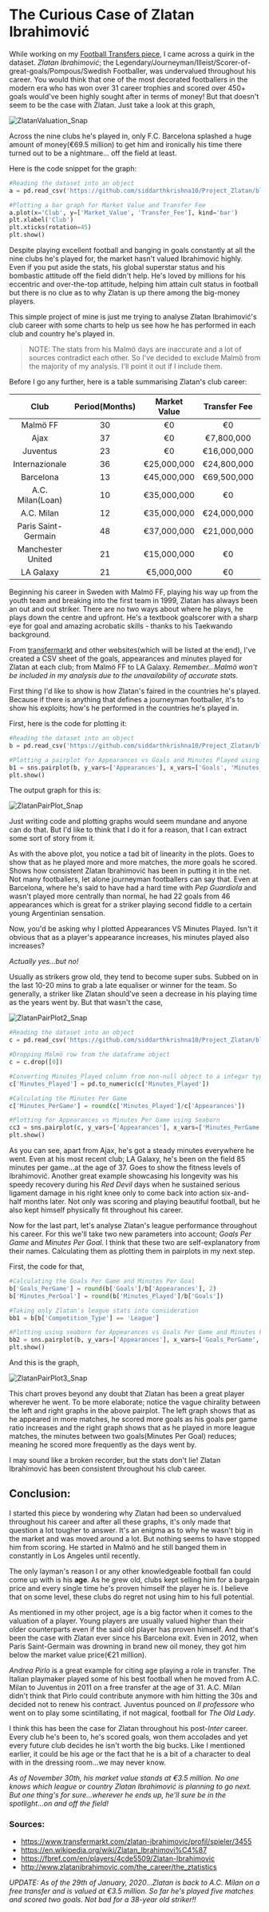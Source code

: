 # The Curious Case of Zlatan Ibrahimović

While working on my [Football Transfers piece](https://github.com/siddarthkrishna10/Football_Transfers), I came across a quirk in the dataset. _Zlatan Ibrahimović_; the Legendary/Journeyman/Illeist/Scorer-of-great-goals/Pompous/Swedish Footballer, was undervalued throughout his career. You would think that one of the most decorated footballers in the modern era who has won over 31 career trophies and scored over 450+ goals would've been highly sought after in terms of money! But that doesn't seem to be the case with Zlatan. Just take a look at this graph,

![ZlatanValuation_Snap](https://github.com/siddarthkrishna10/Project_Zlatan/blob/master/Code/ZlatanValuation_Snap.PNG)

Across the nine clubs he's played in, only F.C. Barcelona splashed a huge amount of money(€69.5 million) to get him and ironically his time there turned out to be a nightmare... off the field at least.

Here is the code snippet for the graph:
```python
#Reading the dataset into an object
a = pd.read_csv('https://github.com/siddarthkrishna10/Project_Zlatan/blob/master/Code/ZlatanStat_Sheet.csv')

#Plotting a bar graph for Market Value and Transfer Fee
a.plot(x='Club', y=['Market_Value', 'Transfer_Fee'], kind='bar')
plt.xlabel('Club')
plt.xticks(rotation=45)
plt.show()
```

Despite playing excellent football and banging in goals constantly at all the nine clubs he's played for, the market hasn't valued Ibrahimović highly. Even if you put aside the stats, his global superstar status and his bombastic attitude off the field didn't help. He's loved by millions for his eccentric and over-the-top attitude, helping him attain cult status in football but there is no clue as to why Zlatan is up there among the big-money players.

This simple project of mine is just me trying to analyse Zlatan Ibrahimović's club career with some charts to help us see how he has performed in each club and country he's played in.

> NOTE: The stats from his Malmö days are inaccurate and a lot of sources contradict each other. So I've decided to exclude Malmö from the majority of my analysis. I'll point it out if I include them.

Before I go any further, here is a table summarising Zlatan's club career:

Club | Period(Months) | Market Value | Transfer Fee | Appearances | Minutes Played | Goals | Assists
:---: | :---: | :---: | :---: | :---: | :---: | :---: | :---: 
Malmö FF | 30 | €0 | €0 | 47 | NA | 18 | 3
Ajax | 37 | €0 | €7,800,000 | 110 | 7193 | 48 | 15
Juventus | 23 |  €0 | €16,000,000 | 92 | 6867 | 26 | 7
Internazionale | 36 | €25,000,000 | €24,800,000 | 117 | 9712 | 66 | 29
Barcelona | 13 |  €45,000,000 | €69,500,000 | 46 | 3334 | 22 | 13
A.C. Milan(Loan) | 10 |  €35,000,000 | €0 | 41 | 3394 | 21 | 12
A.C. Milan | 12 | €35,000,000 | €24,000,000 | 44 | 3807 | 35 | 12
Paris Saint-Germain | 48 | €37,000,000 | €21,000,000 | 180 | 15090 | 156 | 60
Manchester United | 21 |  €15,000,000 | €0 | 53 | 4034 | 29 | 10
LA Galaxy | 21 | €5,000,000 | €0 | 58 | 4933 | 53 | 15

Beginning his career in Sweden with Malmö FF, playing his way up from the youth team and breaking into the first team in 1999, Zlatan has always been an out and out striker. There are no two ways about where he plays, he plays down the centre and upfront. He's a textbook goalscorer with a sharp eye for goal and amazing acrobatic skills - thanks to his Taekwando background.

From [transfermarkt](https://www.transfermarkt.com/) and other websites(which will be listed at the end), I've created a CSV sheet of the goals, appearances and minutes played for Zlatan at each club; from Malmö FF to LA Galaxy. _Remember...Malmö won't be included in my analysis due to the unavailability of accurate stats._

First thing I'd like to show is how Zlatan's faired in the countries he's played. Because if there is anything that defines a journeyman footballer, it's to show his exploits; how's he performed in the countries he's played in.

First, here is the code for plotting it:

```python
#Reading the dataset into an object
b = pd.read_csv('https://github.com/siddarthkrishna10/Project_Zlatan/blob/master/Code/Zlatan_ClubComp.csv')

#Plotting a pairplot for Appearances vs Goals and Minutes Played using Seaborn
b1 = sns.pairplot(b, y_vars=['Appearances'], x_vars=['Goals', 'Minutes_Played'], hue="Country")
plt.show()
```

The output graph for this is:

![ZlatanPairPlot_Snap](https://github.com/siddarthkrishna10/Project_Zlatan/blob/master/Code/ZlatanPairPlot1_Snap.PNG)

Just writing code and plotting graphs would seem mundane and anyone can do that. But I'd like to think that I do it for a reason, that I can extract some sort of story from it.

As with the above plot, you notice a tad bit of linearity in the plots. Goes to show that as he played more and more matches, the more goals he scored. Shows how consistent Zlatan Ibrahimović has been in putting it in the net. Not many footballers, let alone journeyman footballers can say that. Even at Barcelona, where he's said to have had a hard time with _Pep Guardiola_ and wasn't played more centrally than normal, he had 22 goals from 46 appearances which is great for a striker playing second fiddle to a certain young Argentinian sensation.

Now, you'd be asking why I plotted Appearances VS Minutes Played. Isn't it obvious that as a player's appearance increases, his minutes played also increases?

_Actually yes...but no!_

Usually as strikers grow old, they tend to become super subs. Subbed on in the last 10-20 mins to grab a late equaliser or winner for the team. So generally, a striker like Zlatan should've seen a decrease in his playing time as the years went by. But that wasn't the case,

![ZlatanPairPlot2_Snap](https://github.com/siddarthkrishna10/Project_Zlatan/blob/master/Code/ZlatanPairPlot2_Snap.PNG)

```python
#Reading the dataset into an object
c = pd.read_csv('https://github.com/siddarthkrishna10/Project_Zlatan/blob/master/Code/ZlatanStat_Sheet.csv')

#Dropping Malmö row from the dataframe object
c = c.drop([0])

#Converting Minutes_Played column from non-null object to a integar type
c['Minutes_Played'] = pd.to_numeric(c['Minutes_Played'])

#Calculating the Minutes Per Game
c['Minutes_PerGame'] = round(c['Minutes_Played']/c['Appearances'])

#Plotting for Appearances vs Minutes Per Game using Seaborn
cc3 = sns.pairplot(c, y_vars=['Appearances'], x_vars=['Minutes_PerGame'], hue="Club")
plt.show()
```

As you can see, apart from Ajax, he's got a steady minutes everywhere he went. Even at his most recent club; LA Galaxy, he's been on the field 85 minutes per game...at the age of 37. Goes to show the fitness levels of Ibrahimović. Another great example showcasing his longevity was his speedy recovery during his _Red Devil_ days when he sustained serious ligament damage in his right knee only to come back into action six-and-half months later. Not only was scoring and playing beautiful football, but he also kept himself physically fit throughout his career.

Now for the last part, let's analyse Zlatan's league performance throughout his career. For this we'll take two new parameters into account; _Goals Per Game_ and _Minutes Per Goal_. I think that these two are self-explanatory from their names. Calculating them as plotting them in pairplots in my next step.

First, the code for that,

```python
#Calculating the Goals Per Game and Minutes Per Goal
b['Goals_PerGame'] = round(b['Goals']/b['Appearances'], 2)
b['Minutes_PerGoal'] = round(b['Minutes_Played']/b['Goals'])

#Taking only Zlatan's league stats into consideration
bb1 = b[b['Competition_Type'] == 'League']

#Plotting using seaborn for Appearances vs Goals Per Game and Minutes Per goal
bb2 = sns.pairplot(b, y_vars=['Appearances'], x_vars=['Goals_PerGame', 'Minutes_PerGoal'], hue="Club")
plt.show()
```

And this is the graph,

![ZlatanPairPlot3_Snap](https://github.com/siddarthkrishna10/Project_Zlatan/blob/master/Code/ZlatanPairPlot3_Snap.PNG)

This chart proves beyond any doubt that Zlatan has been a great player wherever he went. To be more elaborate; notice the vague chirality between the left and right graphs in the above pairplot. The left graph shows that as he appeared in more matches, he scored more goals as his goals per game ratio increases and the right graph shows that as he played in more league matches, the minutes between two goals(Minutes Per Goal) reduces; meaning he scored more frequently as the days went by.

I may sound like a broken recorder, but the stats don't lie! Zlatan Ibrahimović has been consistent throughout his club career. 

## Conclusion:

I started this piece by wondering why Zlatan had been so undervalued throughout his career and after all these graphs, it's only made that question a lot tougher to answer. It's an enigma as to why he wasn't big in the market and was moved around a lot. But nothing seems to have stopped him from scoring. He started in Malmö and he still banged them in constantly in Los Angeles until recently.

The only layman's reason I or any other knowledgeable football fan could come up with is his **age**. As he grew old, clubs kept selling him for a bargain price and every single time he's proven himself the player he is. I believe that on some level, these clubs do regret not using him to his full potential.

As mentioned in my other project, age is a big factor when it comes to the valuation of a player. Young players are usually valued higher than their older counterparts even if the said old player has proven himself. And that's been the case with Zlatan ever since his Barcelona exit. Even in 2012, when Paris Saint-Germain was drowning in brand new oil money, they got him below the market value price(€21 million). 

_Andrea Pirlo_ is a great example for citing age playing a role in transfer. The Italian playmaker played some of his best football when he moved from A.C. Milan to Juventus in 2011 on a free transfer at the age of 31. A.C. Milan didn't think that Pirlo could contribute anymore with him hitting the 30s and decided not to renew his contract. Juventus pounced on _Il professore_ who went on to play some scintillating, if not magical, football for _The Old Lady_.

I think this has been the case for Zlatan throughout his post-_Inter_ career. Every club he's been to, he's scored goals, won them accolades and yet every future club decides he isn't worth the big bucks. Like I mentioned earlier, it could be his age or the fact that he is a bit of a character to deal with in the dressing room...we may never know.

_As of November 30th, his market value stands at €3.5 million. No one knows which league or country Zlatan Ibrahimović is planning to go next. But one thing's for sure...wherever he ends up, he'll sure be in the spotlight...on and off the field!_

### Sources:
- https://www.transfermarkt.com/zlatan-ibrahimovic/profil/spieler/3455
- https://en.wikipedia.org/wiki/Zlatan_Ibrahimovi%C4%87
- https://fbref.com/en/players/4cde5509/Zlatan-Ibrahimovic
- http://www.zlatanibrahimovic.com/the_career/the_ztatistics

_UPDATE: As of the 29th of January, 2020...Zlatan is back to A.C. Milan on a free transfer and is valued at €3.5 million. So far he's played five matches and scored two goals. Not bad for a 38-year old striker!!_

